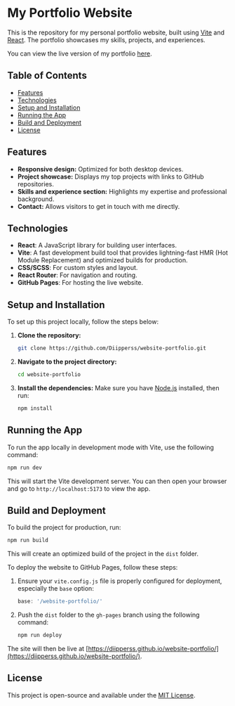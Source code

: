 # My Portfolio Website

This is the repository for my personal portfolio website, built using [Vite](https://vitejs.dev/) and [React](https://react.dev/). The portfolio showcases my skills, projects, and experiences.

You can view the live version of my portfolio [here](https://diipperss.github.io/website-portfolio/).

## Table of Contents

- [Features](#features)
- [Technologies](#technologies)
- [Setup and Installation](#setup-and-installation)
- [Running the App](#running-the-app)
- [Build and Deployment](#build-and-deployment)
- [License](#license)

## Features

- **Responsive design:** Optimized for both desktop devices.
- **Project showcase:** Displays my top projects with links to GitHub repositories.
- **Skills and experience section:** Highlights my expertise and professional background.
- **Contact:** Allows visitors to get in touch with me directly.

## Technologies

- **React**: A JavaScript library for building user interfaces.
- **Vite**: A fast development build tool that provides lightning-fast HMR (Hot Module Replacement) and optimized builds for production.
- **CSS/SCSS**: For custom styles and layout.
- **React Router**: For navigation and routing.
- **GitHub Pages**: For hosting the live website.

## Setup and Installation

To set up this project locally, follow the steps below:

1. **Clone the repository:**
   ```bash
   git clone https://github.com/Diipperss/website-portfolio.git
   ```

2. **Navigate to the project directory:**
   ```bash
   cd website-portfolio
   ```

3. **Install the dependencies:**
   Make sure you have [Node.js](https://nodejs.org/) installed, then run:
   ```bash
   npm install
   ```

## Running the App

To run the app locally in development mode with Vite, use the following command:

```bash
npm run dev
```

This will start the Vite development server. You can then open your browser and go to `http://localhost:5173` to view the app.

## Build and Deployment

To build the project for production, run:

```bash
npm run build
```

This will create an optimized build of the project in the `dist` folder.

To deploy the website to GitHub Pages, follow these steps:

1. Ensure your `vite.config.js` file is properly configured for deployment, especially the `base` option:
   ```js
   base: '/website-portfolio/'
   ```

2. Push the `dist` folder to the `gh-pages` branch using the following command:
   ```bash
   npm run deploy
   ```

The site will then be live at [https://diipperss.github.io/website-portfolio/](https://diipperss.github.io/website-portfolio/).

## License

This project is open-source and available under the [MIT License](LICENSE).
